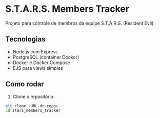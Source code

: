 # S.T.A.R.S. Members Tracker

Projeto para controle de membros da equipe S.T.A.R.S. (Resident Evil).

## Tecnologias

- Node.js com Express
- PostgreSQL (container Docker)
- Docker e Docker Compose
- EJS para views simples

## Como rodar

1. Clone o repositório:
```bash
git clone <URL-do-repo>
cd stars_members_tracker
